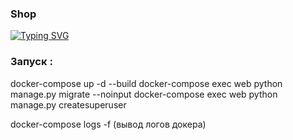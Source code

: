 ### Shop
[![Typing SVG](https://readme-typing-svg.herokuapp.com?color=%2336BCF7&lines=Django+Тестовое+Задание)](https://git.io/typing-svg)


### Запуск :

docker-compose up -d --build
docker-compose exec web python manage.py migrate --noinput
docker-compose exec web python manage.py createsuperuser

docker-compose logs -f        (вывод логов докера)







